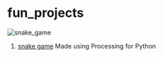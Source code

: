 # fun_projects

![snake_game](https://user-images.githubusercontent.com/77168758/201634533-ef7578c5-c4b2-4820-9d93-f070be8b8159.gif)

1. [snake game](https://github.com/tkayalvizhi/fun_projects/blob/009b239eada448fb1c784c318cbaeb4ac20c981c/snake_game/snakegame.pyde)
Made using Processing for Python




